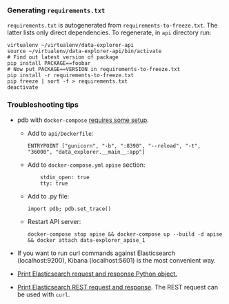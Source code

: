 ### Generating `requirements.txt`

`requirements.txt` is autogenerated from `requirements-to-freeze.txt`. The
latter lists only direct dependencies. To regenerate, in `api` directory run:

```
virtualenv ~/virtualenv/data-explorer-api
source ~/virtualenv/data-explorer-api/bin/activate
# Find out latest version of package
pip install PACKAGE==foobar
# Now put PACKAGE==VERSION in requirements-to-freeze.txt
pip install -r requirements-to-freeze.txt
pip freeze | sort -f > requirements.txt
deactivate
```

### Troubleshooting tips

- pdb with `docker-compose` [requires some setup](https://blog.lucasferreira.org/howto/2017/06/03/running-pdb-with-docker-and-gunicorn.html#adding-support-for-pdb-debug).

  - Add to `api/Dockerfile`:

    ```
    ENTRYPOINT ["gunicorn", "-b", ":8390", "--reload", "-t", "36000", "data_explorer.__main__:app"]
    ```

  - Add to `docker-compose.yml` `apise` section:

    ```
        stdin_open: true
        tty: true
    ```

  - Add to .py file:

    ```
    import pdb; pdb.set_trace()
    ```

  - Restart API server:

    ```
    docker-compose stop apise && docker-compose up --build -d apise && docker attach data-explorer_apise_1
    ```

- If you want to run curl commands against Elasticsearch (localhost:9200),
  Kibana (localhost:5601) is the most convenient way.
- [Print Elasticsearch request and response Python object.](https://github.com/DataBiosphere/data-explorer/blob/1abfad964b01fc1b73b7e249a1078c26a9f21823/api/data_explorer/controllers/facets_controller.py#L88-L94)
- [Print Elasticsearch REST request and response](https://github.com/DataBiosphere/data-explorer/blob/1abfad964b01fc1b73b7e249a1078c26a9f21823/api/data_explorer/__main__.py#L62-L67). The REST
  request can be used with `curl`.
